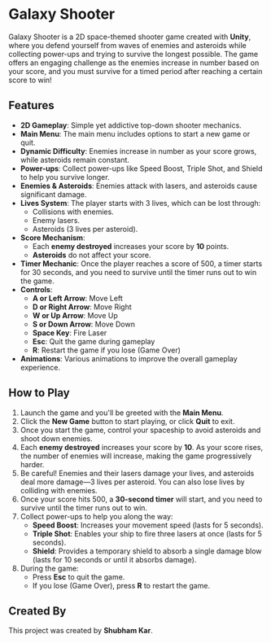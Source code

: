 # Galaxy Shooter

Galaxy Shooter is a 2D space-themed shooter game created with **Unity**, where you defend yourself from waves of enemies and asteroids while collecting power-ups and trying to survive the longest possible. The game offers an engaging challenge as the enemies increase in number based on your score, and you must survive for a timed period after reaching a certain score to win!

## Features

- **2D Gameplay**: Simple yet addictive top-down shooter mechanics.
- **Main Menu**: The main menu includes options to start a new game or quit.
- **Dynamic Difficulty**: Enemies increase in number as your score grows, while asteroids remain constant.
- **Power-ups**: Collect power-ups like Speed Boost, Triple Shot, and Shield to help you survive longer.
- **Enemies & Asteroids**: Enemies attack with lasers, and asteroids cause significant damage.
- **Lives System**: The player starts with 3 lives, which can be lost through:
  - Collisions with enemies.
  - Enemy lasers.
  - Asteroids (3 lives per asteroid).
- **Score Mechanism**: 
  - Each **enemy destroyed** increases your score by **10** points.
  - **Asteroids** do not affect your score.
- **Timer Mechanic**: Once the player reaches a score of 500, a timer starts for 30 seconds, and you need to survive until the timer runs out to win the game.
- **Controls**:
  - **A or Left Arrow**: Move Left
  - **D or Right Arrow**: Move Right
  - **W or Up Arrow**: Move Up
  - **S or Down Arrow**: Move Down
  - **Space Key**: Fire Laser
  - **Esc**: Quit the game during gameplay
  - **R**: Restart the game if you lose (Game Over)
- **Animations**: Various animations to improve the overall gameplay experience.

## How to Play

1. Launch the game and you'll be greeted with the **Main Menu**.
2. Click the **New Game** button to start playing, or click **Quit** to exit.
3. Once you start the game, control your spaceship to avoid asteroids and shoot down enemies.
4. Each **enemy destroyed** increases your score by **10**. As your score rises, the number of enemies will increase, making the game progressively harder.
5. Be careful! Enemies and their lasers damage your lives, and asteroids deal more damage—3 lives per asteroid. You can also lose lives by colliding with enemies.
6. Once your score hits 500, a **30-second timer** will start, and you need to survive until the timer runs out to win.
7. Collect power-ups to help you along the way:
   - **Speed Boost**: Increases your movement speed (lasts for 5 seconds).
   - **Triple Shot**: Enables your ship to fire three lasers at once (lasts for 5 seconds).
   - **Shield**: Provides a temporary shield to absorb a single damage blow (lasts for 10 seconds or until it absorbs damage).
8. During the game:
   - Press **Esc** to quit the game.
   - If you lose (Game Over), press **R** to restart the game.

## Created By

This project was created by **Shubham Kar**.
